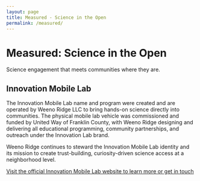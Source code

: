 ```yaml
---
layout: page
title: Measured - Science in the Open
permalink: /measured/
---
```


# Measured: Science in the Open

Science engagement that meets communities where they are.

## Innovation Mobile Lab

The Innovation Mobile Lab name and program were created and are operated by Weeno Ridge LLC to bring hands-on science directly into communities. The physical mobile lab vehicle was commissioned and funded by United Way of Franklin County, with Weeno Ridge designing and delivering all educational programming, community partnerships, and outreach under the Innovation Lab brand.

Weeno Ridge continues to steward the Innovation Mobile Lab identity and its mission to create trust-building, curiosity-driven science access at a neighborhood level.

[Visit the official Innovation Mobile Lab website to learn more or get in touch](https://innovationmobilelab.com)
